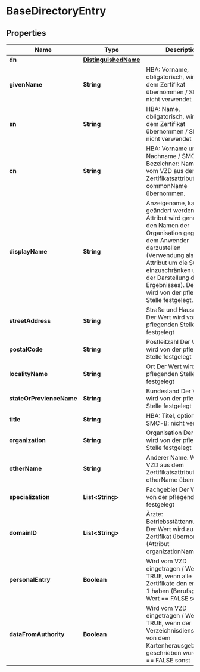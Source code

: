 

# BaseDirectoryEntry

## Properties

Name | Type | Description | Notes
------------ | ------------- | ------------- | -------------
**dn** | [**DistinguishedName**](DistinguishedName.md) |  | 
**givenName** | **String** | HBA: Vorname, obligatorisch, wird aus dem Zertifikat übernommen / SMC-B: nicht verwendet |  [optional] [readonly]
**sn** | **String** | HBA: Name, obligatorisch, wird aus dem Zertifikat übernommen / SMC-B: nicht verwendet |  [optional] [readonly]
**cn** | **String** | HBA: Vorname und Nachname / SMC-B: Bezeichner: Name Wird vom VZD aus dem Zertifikatsattribut commonName übernommen. |  [readonly]
**displayName** | **String** | Anzeigename, kann geändert werden. Dieses Attribut wird genutzt um den Namen der Organisation gegenüber dem Anwender darzustellen (Verwendung als Filter-Attribut um die Suche einzuschränken und bei der Darstellung des Ergebnisses). Der Wert wird von der pflegenden Stelle festgelegt. |  [optional]
**streetAddress** | **String** | Straße und Hausnummer Der Wert wird von der pflegenden Stelle festgelegt |  [optional]
**postalCode** | **String** | Postleitzahl Der Wert wird von der pflegenden Stelle festgelegt |  [optional]
**localityName** | **String** | Ort Der Wert wird von der pflegenden Stelle festgelegt |  [optional]
**stateOrProvienceName** | **String** | Bundesland Der Wert wird von der pflegenden Stelle festgelegt |  [optional]
**title** | **String** | HBA: Titel, optional / SMC-B: nicht verwendet |  [optional]
**organization** | **String** | Organisation Der Wert wird von der pflegenden Stelle festgelegt |  [optional]
**otherName** | **String** | Anderer Name. Wird vom VZD aus dem Zertifikatsattribut otherName übernommen. |  [optional]
**specialization** | **List&lt;String&gt;** | Fachgebiet Der Wert wird von der pflegenden Stelle festgelegt |  [optional]
**domainID** | **List&lt;String&gt;** | Ärzte: Betriebsstättennummer Der Wert wird aus dem Zertifikat übernommen (Attribut organizationName) |  [optional]
**personalEntry** | **Boolean** | Wird vom VZD eingetragen / Wert &#x3D;&#x3D; TRUE, wenn alle Zertifikate den entryType 1 haben (Berufsgruppe), Wert &#x3D;&#x3D; FALSE sonst |  [optional] [readonly]
**dataFromAuthority** | **Boolean** | Wird vom VZD eingetragen / Wert &#x3D;&#x3D; TRUE, wenn der Verzeichnisdienst_Eintrag von dem Kartenherausgeber geschrieben wurde, Wert &#x3D;&#x3D; FALSE sonst |  [optional] [readonly]



